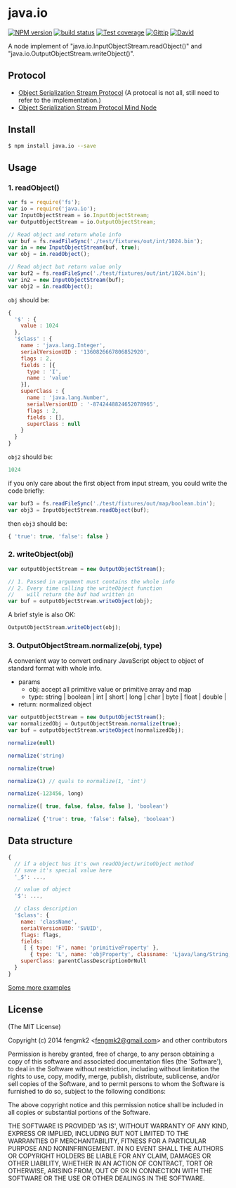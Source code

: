 # java.io

[![NPM version][npm-image]][npm-url]
[![build status][travis-image]][travis-url]
[![Test coverage][coveralls-image]][coveralls-url]
[![Gittip][gittip-image]][gittip-url]
[![David][david-image]][david-url]

[npm-image]: https://img.shields.io/npm/v/java.io.svg?style=flat
[npm-url]: https://npmjs.org/package/java.io
[travis-image]: https://img.shields.io/travis/node-modules/java.io.svg?style=flat
[travis-url]: https://travis-ci.org/node-modules/java.io
[coveralls-image]: https://img.shields.io/coveralls/node-modules/java.io.svg?style=flat
[coveralls-url]: https://coveralls.io/r/node-modules/java.io?branch=master
[gittip-image]: https://img.shields.io/gittip/fengmk2.svg?style=flat
[gittip-url]: https://www.gittip.com/fengmk2/
[david-image]: https://img.shields.io/david/node-modules/java.io.svg?style=flat
[david-url]: https://david-dm.org/node-modules/java.io

A node implement of "java.io.InputObjectStream.readObject()" and "java.io.OutputObjectStream.writeObject()".

## Protocol

- [Object Serialization Stream Protocol](http://docs.oracle.com/javase/6/docs/platform/serialization/spec/protocol.html) (A protocal is not all, still need to refer to the implementation.)
- [Object Serialization Stream Protocol Mind Node](https://www.dropbox.com/s/chqbm91wl5wx2oa/Object%20Serialization%20Stream%20Protocol.pdf)


## Install

```bash
$ npm install java.io --save
```

## Usage

### 1. readObject()

```js
var fs = require('fs');
var io = require('java.io');
var InputObjectStream = io.InputObjectStream;
var OutputObjectStream = io.OutputObjectStream;

// Read object and return whole info
var buf = fs.readFileSync('./test/fixtures/out/int/1024.bin');
var in = new InputObjectStream(buf, true);
var obj = in.readObject();

// Read object but return value only
var buf2 = fs.readFileSync('./test/fixtures/out/int/1024.bin');
var in2 = new InputObjectStream(buf);
var obj2 = in.readObject();
```

`obj` should be:

```js
{
  '$' : {
    value : 1024
  },
  '$class' : {
    name : 'java.lang.Integer',
    serialVersionUID : '1360826667806852920',
    flags : 2,
    fields : [{
      type : 'I',
      name : 'value'
    }],
    superClass : {
      name : 'java.lang.Number',
      serialVersionUID : '-8742448824652078965',
      flags : 2,
      fields : [],
      superClass : null
    }
  }
}
```

`obj2` should be:

```js
1024
```

if you only care about the first object from input stream, you could write the code briefly:

```js
var buf3 = fs.readFileSync('./test/fixtures/out/map/boolean.bin');
var obj3 = InputObjectStream.readObject(buf);
```

then `obj3` should be:

```js
{ 'true': true, 'false': false }
```

### 2. writeObject(obj)

```js
var outputObjectStream = new OutputObjectStream();

// 1. Passed in argument must contains the whole info
// 2. Every time calling the writeObject function
//    will return the buf had written in
var buf = outputObjectStream.writeObject(obj);
```

A brief style is also OK:

```js
OutputObjectStream.writeObject(obj);
```

### 3. OutputObjectStream.normalize(obj, type)

A convenient way to convert ordinary JavaScript object to object of standard format with whole info.

- params
  - obj: accept all primitive value or primitive array and map
  - type: string | boolean | int | short | long | char | byte | float | double |
- return: normalized object

```js
var outputObjectStream = new OutputObjectStream();
var normalizedObj = OutputObjectStream.normalize(true);
var buf = outputObjectStream.writeObject(normalizedObj);
```

```js
normalize(null)

normalize('string)

normalize(true)

normalize(1) // quals to normalize(1, 'int')

normalize(-123456, long)

normalize([ true, false, false, false ], 'boolean')

normalize( {'true': true, 'false': false}, 'boolean')
```

## Data structure

```js
{
  // if a object has it's own readObject/writeObject method
  // save it's special value here
  '_$': ...,

  // value of object
  '$': ...,

  // class description
  '$class': {
    name: 'className',
    serialVersionUID: 'SVUID',
    flags: flags,
    fields:
     [ { type: 'F', name: 'primitiveProperty' },
       { type: 'L', name: 'objProperty', classname: 'Ljava/lang/String;' }],
    superClass: parentClassDescriptionOrNull
  }
}
```

[Some more examples](test/fixtures/in/)

## License

(The MIT License)

Copyright (c) 2014 fengmk2 &lt;fengmk2@gmail.com&gt; and other contributors

Permission is hereby granted, free of charge, to any person obtaining
a copy of this software and associated documentation files (the
'Software'), to deal in the Software without restriction, including
without limitation the rights to use, copy, modify, merge, publish,
distribute, sublicense, and/or sell copies of the Software, and to
permit persons to whom the Software is furnished to do so, subject to
the following conditions:

The above copyright notice and this permission notice shall be
included in all copies or substantial portions of the Software.

THE SOFTWARE IS PROVIDED 'AS IS', WITHOUT WARRANTY OF ANY KIND,
EXPRESS OR IMPLIED, INCLUDING BUT NOT LIMITED TO THE WARRANTIES OF
MERCHANTABILITY, FITNESS FOR A PARTICULAR PURPOSE AND NONINFRINGEMENT.
IN NO EVENT SHALL THE AUTHORS OR COPYRIGHT HOLDERS BE LIABLE FOR ANY
CLAIM, DAMAGES OR OTHER LIABILITY, WHETHER IN AN ACTION OF CONTRACT,
TORT OR OTHERWISE, ARISING FROM, OUT OF OR IN CONNECTION WITH THE
SOFTWARE OR THE USE OR OTHER DEALINGS IN THE SOFTWARE.
